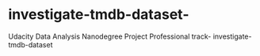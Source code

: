 # investigate-tmdb-dataset-
Udacity Data Analysis Nanodegree Project  Professional track- investigate-tmdb-dataset 

